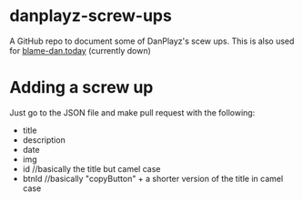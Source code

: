 # danplayz-screw-ups
A GitHub repo to document some of DanPlayz's scew ups. This is also used for [blame-dan.today](https://blame-dan.today) (currently down)

# Adding a screw up
Just go to the JSON file and make pull request with the following:
- title
- description
- date
- img
- id //basically the title but camel case
- btnId //basically "copyButton" + a shorter version of the title in camel case
